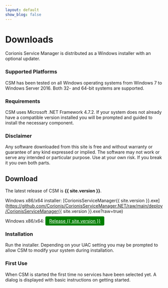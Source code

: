 ```yaml
---
layout: default
show_blog: false
---
```


# Downloads
Corionis Service Manager is distributed as a Windows installer with an optional updater.

### Supported Platforms
CSM has been tested on all Windows operating systems from Windows 7 to Windows Server 2016.
Both 32- and 64-bit systems are supported.

### Requirements
CSM uses Microsoft .NET Framework 4.7.2. If your system does not already have a compatible
version installed you will be prompted and guided to install the necessary component. 

### Disclaimer
Any software downloaded from this site is free and without warranty or guarantee of any
kind expressed or implied. The software may not work or serve any intended or particular
purpose. Use at your own risk. If you break it you own both parts.

## Download
The latest release of CSM is **{{ site.version }}**.

Windows x86/x64 installer: [CorionisServiceManager{{ site.version }}.exe](https://github.com/Corionis/CorionisServiceManager.NET/raw/main/deploy/CorionisServiceManager{{ site.version }}.exe?raw=true)

Windows x86/x64: <a style="border: 1px solid .75rem; border-color: black; border-radius: .25rem; background-color:green; color:white; padding: .375rem .75rem; " href="https://github.com/Corionis/CorionisServiceManager.NET/raw/main/deploy/CorionisServiceManager{{ site.version }}.exe?raw=true">Release {{ site.version }}</a>

### Installation
Run the installer. Depending on your UAC setting you may be prompted to allow CSM to
modify your system during installation.

### First Use
When CSM is started the first time no services have been selected yet. A dialog is displayed
with basic instructions on getting started.
